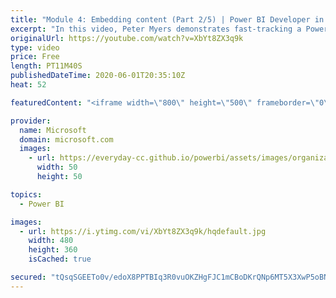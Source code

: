 ```yaml
---
title: "Module 4: Embedding content (Part 2/5) | Power BI Developer in a Day"
excerpt: "In this video, Peter Myers demonstrates fast-tracking a Power BI embedded project by using the Embedding Setup Tool. You’ll learn about creating additional Power BI content. This is video 10 of 20.    The Power BI Developer in a Day online course empowers you as an app developer with the technical knowledge"
originalUrl: https://youtube.com/watch?v=XbYt8ZX3q9k
type: video
price: Free
length: PT11M40S
publishedDateTime: 2020-06-01T20:35:10Z
heat: 52

featuredContent: "<iframe width=\"800\" height=\"500\" frameborder=\"0\" src=\"https://www.youtube.com/embed/XbYt8ZX3q9k\" allow=\"accelerometer; autoplay; encrypted-media; gyroscope; picture-in-picture\" allowfullscreen></iframe>"

provider:
  name: Microsoft
  domain: microsoft.com
  images:
    - url: https://everyday-cc.github.io/powerbi/assets/images/organizations/microsoft.com-50x50.jpg
      width: 50
      height: 50

topics:
  - Power BI

images:
  - url: https://i.ytimg.com/vi/XbYt8ZX3q9k/hqdefault.jpg
    width: 480
    height: 360
    isCached: true

secured: "tQsqSGEETo0v/edoX8PPTBIq3R0vuOKZHgFJC1mCBoDKrQNp6MT5X3XwP5oBN+laiNb6BihxGNzbbhAvYHv93/Pk1Tfv7uft2+ehQmmnzornJpqnUh53Mx+KQJgca/3yVEynAy/i4x5WB57Sk9xTFdU8IIZTqop3lgTQWZDuTQRfF1PNVmkZ4hDZugCtpn9sl+66PMlq3x2uW8HuPIzqHy8m5VMXuHy5V3fwdeR1EM1lbH2IpDIklDNo/DT89OqQfBc3TDQJnRrPnY6jx4ALk9EsyDCBcMNYXyKIPV4EawQc4lVm89qNtN/dA1g80WQXBHznlWZrCDkfUMev5e0UNY1wtRde0mozj2LZula0aE29BCIN3e1ov4EUmhC0pQ9kOMI/FXxTjDGNIQnn2JbQkMwACG7mvoP9LzOorQT2Rd0=;Ka+B/euMrARLAFFz5abQOg=="
---
```


